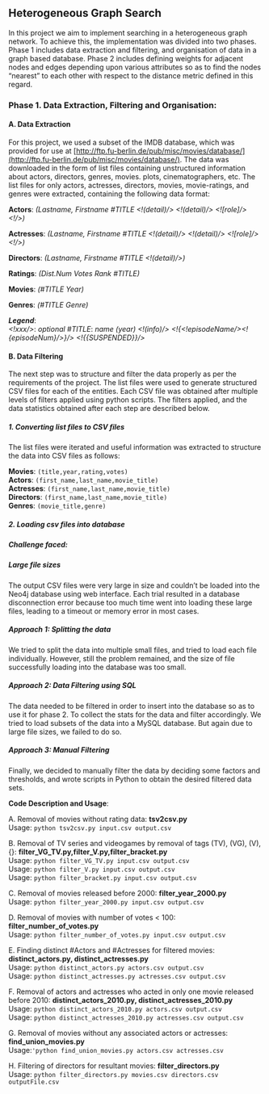 ## Heterogeneous Graph Search

In this project we aim to implement searching in a heterogeneous graph network. To achieve this, the implementation was divided into two phases. Phase 1 includes data extraction and filtering, and organisation of data in a graph based database. Phase 2 includes defining weights for adjacent nodes and edges depending upon various attributes so as to find the nodes “nearest” to each other with respect to the distance metric defined in this regard.


### Phase 1. Data Extraction, Filtering and Organisation:

#### A. Data Extraction

For this project, we used a subset of the IMDB database, which was provided for use at [http://ftp.fu-berlin.de/pub/misc/movies/database/](http://ftp.fu-berlin.de/pub/misc/movies/database/). The data was downloaded in the form of list files containing unstructured information about actors, directors, genres, movies. plots, cinematographers, etc. The list files for only actors, actresses, directors,  movies, movie-ratings, and genres were extracted, containing the following data format:

**Actors**:
*(Lastname, Firstname #TITLE <!(detail)/> <!(detail)/> <![role]/> <!<billingPosition>/>)*

**Actresses**:
*(Lastname, Firstname #TITLE <!(detail)/> <!(detail)/> <![role]/> <!<billingPosition>/>)*

**Directors**: 
*(Lastname, Firstname #TITLE <!(detail)/>)*

**Ratings**: 
*(Dist.Num Votes Rank #TITLE)*

**Movies**: 
*(#TITLE Year)*

**Genres**: 
*(#TITLE Genre)*

**_Legend_**:    
*<!xxx/>*: *optional*
*#TITLE*: *name (year) <!(info)/> <!{<!episodeName/><!{episodeNum}/>}/> <!{{SUSPENDED}}/>*     

#### B. Data Filtering
The next step was to structure and filter the data properly as per the requirements of the project. The list files were used to generate structured CSV files for each of the entities. Each CSV file was obtained after multiple levels of filters applied using python scripts. The filters applied, and the data statistics obtained after each step are described below.

##### 1. Converting list files to CSV files
The list files were iterated and useful information was extracted to structure the data into CSV files as follows:

  **Movies**: `(title,year,rating,votes)`     
  **Actors**: `(first_name,last_name,movie_title)`     
  **Actresses**: `(first_name,last_name,movie_title)`    
  **Directors**: `(first_name,last_name,movie_title)`    
  **Genres**: `(movie_title,genre)`    
  
  
##### 2. Loading csv files into database

##### Challenge faced:    
##### **Large file sizes**   
The output CSV files were very large in size and couldn’t be loaded into the Neo4j database using web interface. Each trial resulted in a database disconnection error because too much time went into loading these large files, leading to a timeout or memory error in most cases.    

##### Approach 1: Splitting the data
We tried to split the data into multiple small files, and tried to load each file individually. However, still the problem remained, and the size of file successfully loading into the database was too small.

##### Approach 2: Data Filtering using SQL
The data needed to be filtered in order to insert into the database so as to use it for phase 2. To collect the stats for the data and filter accordingly. We tried to load subsets of the data into a MySQL database. But again due to large file sizes, we failed to do so.

##### Approach 3: Manual Filtering
Finally, we decided to manually filter the data by deciding some factors and thresholds, and wrote scripts in Python to obtain the desired filtered data sets.    

**Code Description and Usage**:

A. Removal of movies without rating data: **tsv2csv.py**    
Usage: `python tsv2csv.py input.csv output.csv`

B. Removal of TV series and video­games by removal of tags (TV), (VG), (V), {}: **filter_VG_TV.py,filter_V.py,filter_bracket.py**  
Usage: `python filter_VG_TV.py input.csv output.csv`    
Usage: `python filter_V.py input.csv output.csv`    
Usage: `python filter_bracket.py input.csv output.csv`    

C. Removal of movies released before 2000: **filter_year_2000.py**    
Usage: `python filter_year_2000.py input.csv output.csv`    

D. Removal of movies with number of votes < 100: **filter_number_of_votes.py**    
Usage: `python filter_number_of_votes.py input.csv output.csv`   

E. Finding distinct #Actors and #Actresses for filtered movies: **distinct_actors.py, distinct_actresses.py**    
Usage: `python distinct_actors.py actors.csv output.csv`    
Usage: `python distinct_actresses.py actresses.csv output.csv`    

F. Removal of actors and actresses who acted in only one movie released before 2010: **distinct_actors_2010.py, distinct_actresses_2010.py**   
Usage: `python distinct_actors_2010.py actors.csv output.csv`    
Usage: `python distinct_actresses_2010.py actresses.csv output.csv`    

G. Removal of movies without any associated actors or actresses: **find_union_movies.py**    
Usage:`'python find_union_movies.py actors.csv actresses.csv`    

H. Filtering of directors for resultant movies: **filter_directors.py**    
Usage: `python filter_directors.py movies.csv directors.csv outputFile.csv`    
